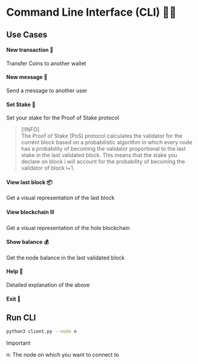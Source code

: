 # Command Line Interface (CLI) 👨‍💻

## Use Cases

#### New transaction 💸
Transfer Coins to another wallet

#### New message 💬
Send a message to another user

#### Set Stake 🎰
Set your stake for the Proof of Stake protocol

> [!INFO]  
> The Proof of Stake (PoS) protocol calculates the validator for the current block based on a probabilistic algorithm in which every node has a probability of becoming the validator proportional to the last stake in the last validated block. This means that the stake you declare on block i will account for the probability of becoming the validator of block i+1.

#### View last block 📦

Get a visual representation of the last block

#### View blockchain ⛓️

Get a visual representation of the hole blockchain

#### Show balance 💰

Get the node balance in the last validated block

#### Help 💁

Detailed explanation of the above

#### Exit 🌙


## Run CLI

```bash
python3 client.py --node n
```
> [!IMPORTANT]  
> n: The node on which you want to connect to